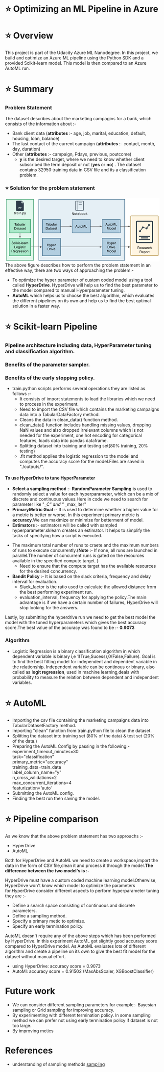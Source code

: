 # :star: Optimizing an ML Pipeline in Azure

# :star: Overview

This project is part of the Udacity Azure ML Nanodegree.
In this project, we build and optimize an Azure ML pipeline using the Python SDK and a provided Scikit-learn model.
This model is then compared to an Azure AutoML run.

# :star: Summary

### **Problem Statement**

The dataset describes about the marketing campagins for a bank, which consists of the information about :-

- Bank client data (**attributes** :- age, job, marital, education, default, housing, loan, balance)
- The last contact of the current campaign (**attributes** :- contact, month, day, duration)
- Other (**attributes** :- campaign, Pdays, previous, poutcome)
  - **y** is the desired target, where we need to know whether client subscribed the term deposit or not (**yes** or **no**) . The dataset contains 32950 training data in CSV file and its a classification problem.

### :star: **Solution for the problem statement**

![Optimizing_ML_Pipeline](azure_pipeline.png)
The above figure describes how to perform the problem statement in an effective way, there are two ways of approaching the problem:-

- To optimize the hyper parameter of custom coded model using a tool called **HyperDrive**. HyperDrive will help us to find the best parameter to the model compared to manual Hyperparameter tuning.
- **AutoML** which helps us to choose the best algorithm, which evaluates the different pipelines on its own and help us to find the best optimal solution in a faster way.

# :star: Scikit-learn Pipeline

### Pipeline architecture including data, HyperParameter tuning and classification algorithm.

### Benefits of the parameter sampler.

### Benefits of the early stopping policy.

- train.python scripts performs several operations they are listed as follows :-
  - It consists of import statements to load the libraries which we need to process in the experiment.
  - Need to import the CSV file which contains the marketing campaigns data into a TabularDataFactory method.
  - Cleans the data in clean_data() function method.
  - clean_data() function includes handling missing values, dropping NaN values and also dropped irrelevant columns which is not needed for the experiment, one hot encoding for categorical features, loads data into pandas dataframe.
  - Splitting dataset into training and testing set(80% training, 20% testing)
  - .fit method applies the logistic regression to the model and computes the accuracy score for the model.Files are saved in "./outputs/".

#### To use HyperDrive to tune HyperParameter

- **Select a sampling method** :- **RandomParameter Sampling** is used to randomly select a value for each hyperparameter, which can be a mix of discrete and continuous values.Here in code we need to search for parameter like "\__C" and "_ \_max_iter"
- **PrimaryMetric Goal** :- It is used to determine whether a higher value for a metric is better or worse. In this experiment primary metric is **accuracy**.We can maximize or minimize for betterment of model.
- **Estimators** :- estimators will be called with sampled hyperparameter.sklearn creates an estimator. It helps to simplify the tasks of specifying how a script is executed.

* The maximum total number of runs to craete and the maximum numbers of runs to execute concurrently.(**Note** :- If none, all runs are launched in parallel.The number of concurrent runs is gated on the resources available in the specified compute target. )
  - Need to ensure that the compute target has the available resources for the desired concurrency.
* **Bandit Policy** :- It is based on the slack criteria, frequency and delay interval for evaluation.
  - Slack_factor is the ratio used to calculate the allowed distance from the best performing experiment run.
  - evaluation_interval, frequency for applying the policy.The main advantage is if we have a certain number of failures, HyperDrive will stop looking for the answers.

Lastly, by submitting the hyperdrive run we need to get the best model the model with the tuned hyperparameters which gives the best accuracy score.The best value of the accuracy was found to be :- **0.9073**

### Algorithm

- Logistic Regression is a binary classification algorithm in which dependent variable is binary i,e
  1(True,Sucess),0(False,Failure). Goal is to find the best fitting model for independent and dependent variable in the relationship. Independent variable can be continous or binary, also called as **logit regression**, used in machine learning,deals with probability to measure the relation between dependent and independent variables.

# :star: AutoML

- Importing the csv file containing the marketing campaigns data into TabularDatasetFactory method.
- Importing "clean" function from train.python file to clean the dataset.
- Splitting the dataset into training set (80% of the data) & test set (20% of the data.)
- Preparing the AutoML Config by passing in the following:-  
   experiment_timeout_minutes=30  
   task="classification"  
   primary_metric="accuracy"  
   training_data=train_data  
   label_column_name="y"  
   n_cross_validations=2  
   max_concurrent_iterations=4  
   featurization='auto'
- Submitting the AutoML config.
- Finding the best run then saving the model.

# :star: Pipeline comparison

As we know that the above problem statement has two approachs :-

- HyperDrive
- AutoML

Both for HyperDrive and AutoML we need to create a workspace,import the data in the form of CSV file,clean it and process it through the model.**The difference between the two model's is :-**

HyperDrive must have a custom coded machine learning model.Otherwise, HyperDrive won't know which model to optimize the parameters for.HyperDrive consider different aspects to perform hyperparameter tuning they are :-

- Define a search space consisting of continuous and discrete parameters.
- Define a sampling method.
- Specify a primary metic to optimize.
- Specify an early termination policy.

AutoML doesn't require any of the above steps which has been performed by HyperDrive. In this experiment AutoML got slightly good accuracy score compared to HyperDrive model. As AutoML evaluates lots of different algorithm and create a pipeline on its own to give the best fit model for the dataset without manual effort.

- using HyperDrive: accuracy score = 0.9073
- AutoMl: accuracy score = 0.91502 (MaxAbsScaler, XGBoostClassifier)

# Future work

- We can consider different sampling parameters for example:- Bayesian sampling or Grid sampling for improving accuracy.
- By experimenting with different termination policy. In some sampling method we can prefer not using early termination policy if dataset is not too large.
- By improving metics

# References

- understanding of sampling methods [sampling](https://www.analyticsvidhya.com/blog/2019/09/data-scientists-guide-8-types-of-sampling-techniques/)
